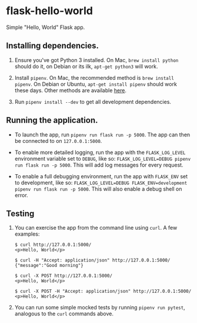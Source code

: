 # flask-hello-world

Simple "Hello, World" Flask app.

## Installing dependencies.

1. Ensure you've got Python 3 installed. On Mac, `brew install python` should do it, on Debian or its ilk, `apt-get python3` will work.

2. Install `pipenv`. On Mac, the recommended method is `brew install pipenv`. On Debian or Ubuntu, `apt-get install pipenv` should work these days. Other methods are available [here](https://pipenv.readthedocs.io/en/latest/install/#installing-pipenv).

3. Run `pipenv install --dev` to get all development dependencies.

## Running the application.

- To launch the app, run `pipenv run flask run -p 5000`. The app can then be connected to on `127.0.0.1:5000`.

- To enable more detailed logging, run the app with the `FLASK_LOG_LEVEL` environment variable set to `DEBUG`, like so: `FLASK_LOG_LEVEL=DEBUG pipenv run flask run -p 5000`. This will add log messages for every request.

- To enable a full debugging environment, run the app with `FLASK_ENV` set to development, like so: `FLASK_LOG_LEVEL=DEBUG FLASK_ENV=development pipenv run flask run -p 5000`. This will also enable a debug shell on error.

## Testing

1. You can exercise the app from the command line using `curl`. A few examples:

    ```
    $ curl http://127.0.0.1:5000/
    <p>Hello, World</p>
    
    $ curl -H "Accept: application/json" http://127.0.0.1:5000/
    {"message":"Good morning"}

    $ curl -X POST http://127.0.0.1:5000/
    <p>Hello, World</p>

    $ curl -X POST -H "Accept: application/json" http://127.0.0.1:5000/
    <p>Hello, World</p>
    ```

2. You can run some simple mocked tests by running `pipenv run pytest`, analogous to the `curl` commands above.
